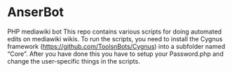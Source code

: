 # AnserBot
PHP mediawiki bot
This repo contains various scripts for doing automated edits on mediawiki wikis. To run the scripts, you need to install the Cygnus framework (https://github.com/ToolsnBots/Cygnus) into a subfolder named “Core”.
After you have done this you have to setup your Password.php and change the user-specific things in the scripts.
